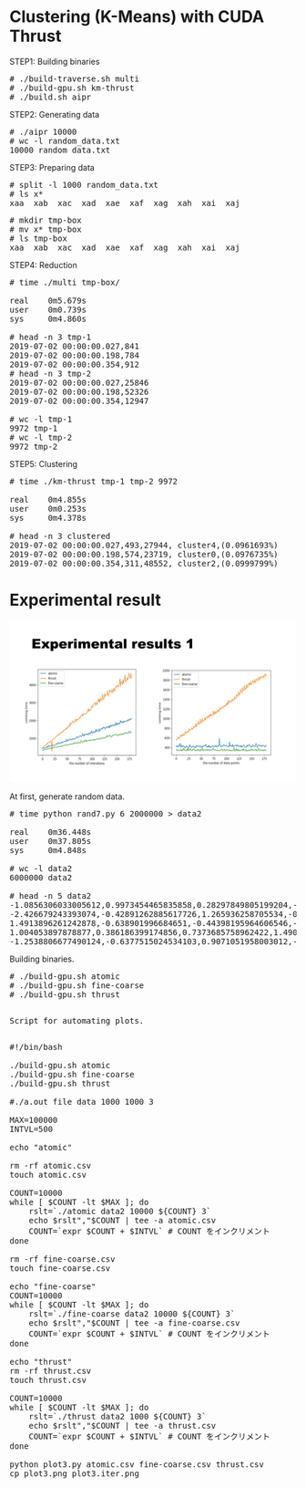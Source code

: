 # Clustering (K-Means) with CUDA Thrust

STEP1: Building binaries

<pre>
# ./build-traverse.sh multi
# ./build-gpu.sh km-thrust
# ./build.sh aipr
</pre>

STEP2: Generating data

<pre>
# ./aipr 10000
# wc -l random_data.txt
10000 random_data.txt
</pre>

STEP3: Preparing data

<pre>
# split -l 1000 random_data.txt
# ls x*
xaa  xab  xac  xad  xae  xaf  xag  xah  xai  xaj
</pre>

<pre>
# mkdir tmp-box
# mv x* tmp-box
# ls tmp-box
xaa  xab  xac  xad  xae  xaf  xag  xah  xai  xaj
</pre>

STEP4: Reduction

<pre>
# time ./multi tmp-box/

real    0m5.679s
user    0m0.739s
sys     0m4.860s

# head -n 3 tmp-1
2019-07-02 00:00:00.027,841
2019-07-02 00:00:00.198,784
2019-07-02 00:00:00.354,912
# head -n 3 tmp-2
2019-07-02 00:00:00.027,25846
2019-07-02 00:00:00.198,52326
2019-07-02 00:00:00.354,12947

# wc -l tmp-1
9972 tmp-1
# wc -l tmp-2
9972 tmp-2
</pre>

STEP5: Clustering

<pre>
# time ./km-thrust tmp-1 tmp-2 9972

real    0m4.855s
user    0m0.253s
sys     0m4.378s

# head -n 3 clustered
2019-07-02 00:00:00.027,493,27944, cluster4,(0.0961693%)
2019-07-02 00:00:00.198,574,23719, cluster0,(0.0976735%)
2019-07-02 00:00:00.354,311,48552, cluster2,(0.0999799%)
</pre>

# Experimental result

<img src="AIPR-experimental-result-1.jpg">

At first, generate random data.

<pre>
# time python rand7.py 6 2000000 > data2

real    0m36.448s
user    0m37.805s
sys     0m4.848s

# wc -l data2
6000000 data2

# head -n 5 data2
-1.0856306033005612,0.9973454465835858,0.28297849805199204,-1.506294713918092,-0.5786002519685364,1.651436537097151
-2.426679243393074,-0.42891262885617726,1.265936258705534,-0.8667404022651017,-0.6788861516220543,-0.09470896893689112
1.4913896261242878,-0.638901996684651,-0.44398195964606546,-0.43435127561851733,2.2059300827254558,2.1867860889737867
1.004053897878877,0.386186399174856,0.7373685758962422,1.490732028150799,-0.9358338684023914,1.1758290447821034
-1.2538806677490124,-0.6377515024534103,0.9071051958003012,-1.428680700225969,-0.1400687201886661,-0.8617548958596855
</pre>

Building binaries.

<pre>
# ./build-gpu.sh atomic
# ./build-gpu.sh fine-coarse
# ./build-gpu.sh thrust
<pre>

Script for automating plots.

<pre>
#!/bin/bash

./build-gpu.sh atomic
./build-gpu.sh fine-coarse
./build-gpu.sh thrust

#./a.out file data 1000 1000 3

MAX=100000
INTVL=500

echo "atomic"

rm -rf atomic.csv
touch atomic.csv

COUNT=10000
while [ $COUNT -lt $MAX ]; do
    rslt=`./atomic data2 10000 ${COUNT} 3`
    echo $rslt","$COUNT | tee -a atomic.csv
    COUNT=`expr $COUNT + $INTVL` # COUNT をインクリメント    
done

rm -rf fine-coarse.csv
touch fine-coarse.csv

echo "fine-coarse"
COUNT=10000
while [ $COUNT -lt $MAX ]; do
    rslt=`./fine-coarse data2 10000 ${COUNT} 3`
    echo $rslt","$COUNT | tee -a fine-coarse.csv
    COUNT=`expr $COUNT + $INTVL` # COUNT をインクリメント    
done

echo "thrust"
rm -rf thrust.csv
touch thrust.csv

COUNT=10000
while [ $COUNT -lt $MAX ]; do
    rslt=`./thrust data2 1000 ${COUNT} 3`
    echo $rslt","$COUNT | tee -a thrust.csv
    COUNT=`expr $COUNT + $INTVL` # COUNT をインクリメント
done

python plot3.py atomic.csv fine-coarse.csv thrust.csv 
cp plot3.png plot3.iter.png

</pre>